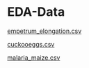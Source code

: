 # EDA-Data
[empetrum_elongation.csv](empetrum_elongation.csv)

[cuckooeggs.csv](cuckooeggs.csv)

[malaria_maize.csv](malaria_maize.csv)
